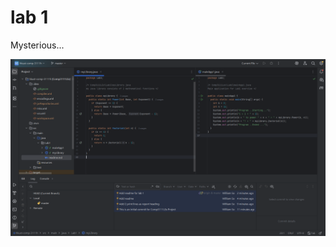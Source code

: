 # lab 1

Mysterious...

![screenshot](../../resources/%E8%9E%A2%E5%B9%95%E6%93%B7%E5%8F%96%E7%95%AB%E9%9D%A2%202025-09-11%20185925.png)
